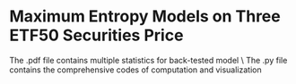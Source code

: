 # Maximum Entropy Models on Three ETF50 Securities Price
The .pdf file contains multiple statistics for back-tested model \\
The .py file contains the comprehensive codes of computation and visualization
